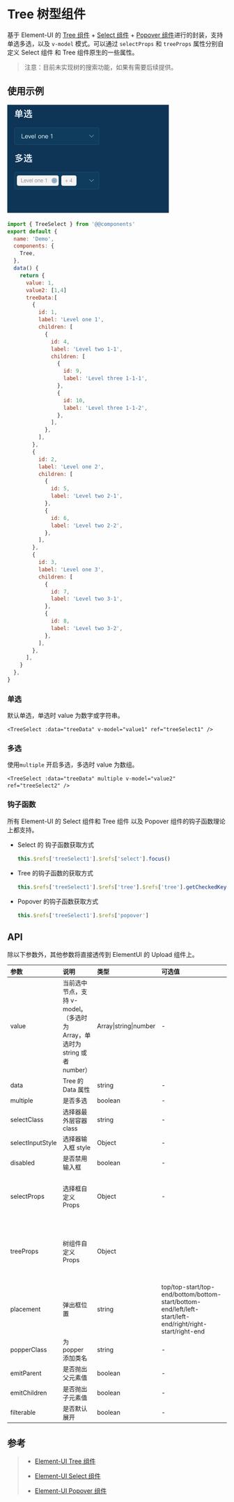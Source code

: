 # Tree 树型组件

基于 Element-UI 的 [Tree 组件](https://element.eleme.cn/#/zh-CN/component/tree) + [Select 组件](https://element.eleme.cn/#/zh-CN/component/select) + [Popover 组件](https://element.eleme.cn/#/zh-CN/component/popover)进行的封装，支持单选多选，以及 `v-model` 模式。可以通过 `selectProps` 和 `treeProps` 属性分别自定义 Select 组件 和 Tree 组件原生的一些属性。

> 注意：目前未实现树的搜索功能，如果有需要后续提供。

## 使用示例

![](https://raw.githubusercontent.com/jiangwenyang/graphbed/master/img/20200211142442.png)

```js
import { TreeSelect } from '@@components'
export default {
  name: 'Demo',
  components: {
    Tree,
  },
  data() {
    return {
      value: 1,
      value2: [1,4]
      treeData:[
        {
          id: 1,
          label: 'Level one 1',
          children: [
            {
              id: 4,
              label: 'Level two 1-1',
              children: [
                {
                  id: 9,
                  label: 'Level three 1-1-1',
                },
                {
                  id: 10,
                  label: 'Level three 1-1-2',
                },
              ],
            },
          ],
        },
        {
          id: 2,
          label: 'Level one 2',
          children: [
            {
              id: 5,
              label: 'Level two 2-1',
            },
            {
              id: 6,
              label: 'Level two 2-2',
            },
          ],
        },
        {
          id: 3,
          label: 'Level one 3',
          children: [
            {
              id: 7,
              label: 'Level two 3-1',
            },
            {
              id: 8,
              label: 'Level two 3-2',
            },
          ],
        },
      ],
    }
  },
}
```

### 单选

默认单选，单选时 value 为数字或字符串。

```vue
<TreeSelect :data="treeData" v-model="value1" ref="treeSelect1" />
```

### 多选

使用`multiple` 开启多选，多选时 value 为数组。

```vue
<TreeSelect :data="treeData" multiple v-model="value2" ref="treeSelect2" />
```

### 钩子函数

所有 Element-UI 的 Select 组件和 Tree 组件 以及 Popover 组件的钩子函数理论上都支持。

- Select 的 钩子函数获取方式

  ```js
  this.$refs['treeSelect1'].$refs['select'].focus()
  ```

- Tree 的钩子函数的获取方式

  ```js
  this.$refs['treeSelect1'].$refs['tree'].$refs['tree'].getCheckedKeys()
  ```

- Popover 的钩子函数获取方式

  ```js
  this.$refs['treeSelect1'].$refs['popover']
  ```

## API

除以下参数外，其他参数将直接透传到 ElementUI 的 Upload 组件上。

| 参数             | 说明                                                         | 类型                  | 可选值                                                       | 默认值                                                       |
| :--------------- | :----------------------------------------------------------- | :-------------------- | :----------------------------------------------------------- | :----------------------------------------------------------- |
| value            | 当前选中节点，支持 v-model。（多选时为 Array，单选时为 string 或者 number） | Array\|string\|number | -                                                            | []                                                           |
| data             | Tree 的 Data 属性                                            | string                | -                                                            | []                                                           |
| multiple         | 是否多选                                                     | boolean               | -                                                            | false                                                        |
| selectClass      | 选择器最外层容器 class                                       | string                | -                                                            | ''                                                           |
| selectInputStyle | 选择器输入框 style                                           | Object                | -                                                            | {}                                                           |
| disabled         | 是否禁用输入框                                               | boolean               | -                                                            | false                                                        |
| selectProps      | 选择框自定义 Props                                           | Object                | -                                                            | {'collapse-tags': true, clearable: true, disabled: false, placeholder: '请选择',} |
| treeProps        | 树组件自定义 Props                                           | Object                |                                                              | {filterable: false,data: [],props: {children: 'children',label: 'label',value: 'id',disabled: 'disabled',},} |
| placement        | 弹出框位置                                                   | string                | top/top-start/top-end/bottom/bottom-start/bottom-end/left/left-start/left-end/right/right-start/right-end | Bottom                                                       |
| popperClass      | 为 popper 添加类名                                           | string                | -                                                            | -                                                            |
| emitParent       | 是否抛出父元素值                                             | boolean               | -                                                            | true                                                         |
| emitChildren     | 是否抛出子元素值                                             | boolean               | -                                                            | true                                                         |
| filterable       | 是否默认展开                                                 | boolean               | -                                                            | true                                                         |

## 参考

> - [Element-UI Tree 组件](https://element.eleme.cn/#/zh-CN/component/tree)
>
> - [Element-UI Select 组件](https://element.eleme.cn/#/zh-CN/component/select)
> - [Element-UI Popover 组件](https://element.eleme.cn/#/zh-CN/component/popover)
